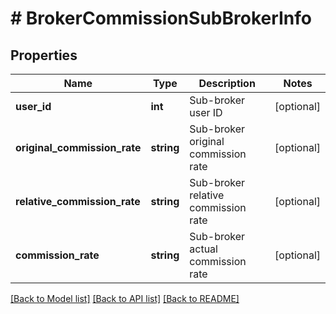 # # BrokerCommissionSubBrokerInfo

## Properties

Name | Type | Description | Notes
------------ | ------------- | ------------- | -------------
**user_id** | **int** | Sub-broker user ID | [optional] 
**original_commission_rate** | **string** | Sub-broker original commission rate | [optional] 
**relative_commission_rate** | **string** | Sub-broker relative commission rate | [optional] 
**commission_rate** | **string** | Sub-broker actual commission rate | [optional] 

[[Back to Model list]](../../README.md#documentation-for-models) [[Back to API list]](../../README.md#documentation-for-api-endpoints) [[Back to README]](../../README.md)
